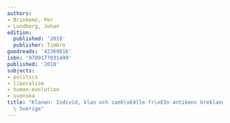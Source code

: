 ```yaml
---
authors:
- Brinkemo, Per
- Lundberg, Johan
edition:
  published: '2018'
  publisher: Timbro
goodreads: '42369816'
isbn: '9789177031499'
published: '2018'
subjects:
- politics
- liberalism
- human-evolution
- svenska
title: "Klanen: Individ, klan och samh\xE4lle fr\xE5n antikens Grekland till dagen\
  \ Sverige"
---
```


